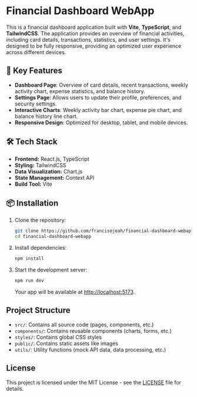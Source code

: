 
# Financial Dashboard WebApp

This is a financial dashboard application built with **Vite**, **TypeScript**, and **TailwindCSS**. The application provides an overview of financial activities, including card details, transactions, statistics, and user settings. It's designed to be fully responsive, providing an optimized user experience across different devices.

## 🚀 Key Features

- **Dashboard Page**: Overview of card details, recent transactions, weekly activity chart, expense statistics, and balance history.
- **Settings Page**: Allows users to update their profile, preferences, and security settings.
- **Interactive Charts**: Weekly activity bar chart, expense pie chart, and balance history line chart.
- **Responsive Design**: Optimized for desktop, tablet, and mobile devices.

## 🛠️ Tech Stack

- **Frontend:** React.js, TypeScript
- **Styling:** TailwindCSS
- **Data Visualization:** Chart.js
- **State Management:** Context API
- **Build Tool:** Vite

## 📦 Installation

1. Clone the repository:

   ```bash
   git clone https://github.com/francisojeah/financial-dashboard-webapp.git
   cd financial-dashboard-webapp
   ```

2. Install dependencies:

   ```bash
   npm install
   ```

3. Start the development server:

   ```bash
   npm run dev
   ```

   Your app will be available at [http://localhost:5173](http://localhost:5173).

## Project Structure

- `src/`: Contains all source code (pages, components, etc.)
- `components/`: Contains reusable components (charts, forms, etc.)
- `styles/`: Contains global CSS styles
- `public/`: Contains static assets like images
- `utils/`: Utility functions (mock API data, data processing, etc.)

## License

This project is licensed under the MIT License - see the [LICENSE](LICENSE) file for details.
